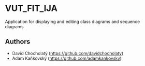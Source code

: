 # VUT_FIT_IJA
Application for displaying and editing class diagrams and sequence diagrams

## Authors
* David Chocholatý (https://github.com/davidchocholaty)
* Adam Kaňkovský   (https://github.com/adamkankovsky)
